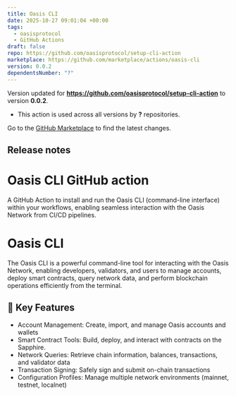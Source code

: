 ```yaml
---
title: Oasis CLI
date: 2025-10-27 09:01:04 +00:00
tags:
  - oasisprotocol
  - GitHub Actions
draft: false
repo: https://github.com/oasisprotocol/setup-cli-action
marketplace: https://github.com/marketplace/actions/oasis-cli
version: 0.0.2
dependentsNumber: "?"
---
```



Version updated for **https://github.com/oasisprotocol/setup-cli-action** to version **0.0.2**.
- This action is used across all versions by **?** repositories.

Go to the [GitHub Marketplace](https://github.com/marketplace/actions/oasis-cli) to find the latest changes.

## Release notes

# Oasis CLI GitHub action

A GitHub Action to install and run the Oasis CLI (command-line interface) within
your workflows, enabling seamless interaction with the Oasis Network from CI/CD
pipelines.

# Oasis CLI

The Oasis CLI is a powerful command-line tool for interacting with the Oasis
Network, enabling developers, validators, and users to manage accounts, deploy
smart contracts, query network data, and perform blockchain operations
efficiently from the terminal.

## 🔧 Key Features

- Account Management: Create, import, and manage Oasis accounts and wallets
- Smart Contract Tools: Build, deploy, and interact with contracts on the
Sapphire.
- Network Queries: Retrieve chain information, balances, transactions, and
validator data
- Transaction Signing: Safely sign and submit on-chain transactions
- Configuration Profiles: Manage multiple network environments (mainnet,
testnet, localnet)
